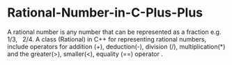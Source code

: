 # Rational-Number-in-C-Plus-Plus
A rational number is any number that can be represented as a fraction e.g. 1/3,   2/4. 
A class (Rational) in C++ for representing rational numbers, include operators for addition (+), deduction(-), division (/), multiplication(*) and the greater(>), smaller(<), equality (==) operator . 

